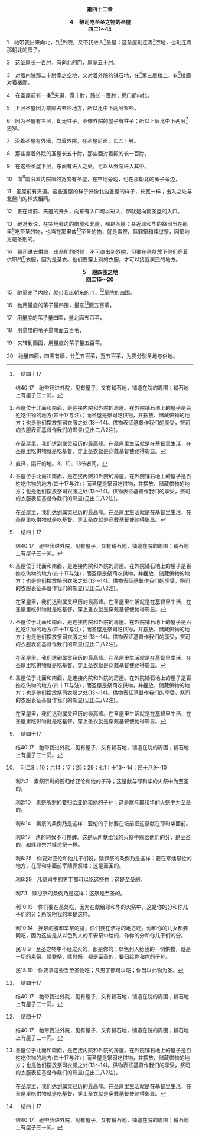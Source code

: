 <p style="text-align:center;font-weight:bold;">第四十二章</p>

<p style="text-align:center;font-weight:bold;">４　祭司吃至圣之物的圣屋<br>四二1～14</p>

1　祂带我出来向北，到[^a]外院，又带我进入[^1]圣屋；这圣屋毗连着[^2]空地，也毗连着那朝北的房子。

[^1]:圣屋位于北面和南面，是连接内院和外院的房屋。在外院铺石地上的屋子是百姓吃供物的地方(四十17与注)；而圣屋是祭司吃供物，并摆放、储藏供物的地方；也是他们摆放祭司衣服之处(13～14)。供物表征基督作我们的享受，祭司的衣服表征基督作我们的彰显(见出二八2注)。<br><br>在圣屋里，我们达到属灵经历的最高峰。在圣屋里生活就是在基督里生活，在圣屋里吃供物就是吃基督，穿上圣衣就是穿戴基督使祂得彰显。

[^2]:直译，隔开的地。3、10、13节者同。

[^a]:　结四十17<br><br>结40:17　祂带我进外院，见有屋子，又有铺石地，铺造在院的周围；铺石地上有屋子三十间。

2　这圣屋长一百肘，有向北的门，屋宽五十肘。

3　对着内院那二十肘宽之空地，又对着外院的铺石地，在[^1]第三层楼上，有[^a]楼廊对着楼廊。

[^1]:圣屋和旁屋一样，都有三层。圣屋与旁屋高度相等，指明圣屋与基督的丰满、彰显相符(见四一6注1)。祭司享受基督、穿戴基督、储存基督并得着基督到一个地步，他们的圣屋与基督的丰满一样高(参弗三16～19)。

[^a]:　结四一16<br><br>结41:16　过道、严紧的窗棂，并对着过道周围旁屋的三层楼廊，从地面到窗（窗都有窗棂），全都镶上木板，

4　在圣屋前有一条[^1]夹道，宽十肘，路长一百肘；房门都向北。

[^1]:直译，走道在里面。

5　上层圣屋因为楼廊占去些地方，所以比中下两层窄些。

6　因为圣屋有三层，却无柱子，不像外院的屋子有柱子；所以上层比中下两层[^1]更窄。

[^1]:直译，更从地面缩回。

7　沿着圣屋有外墙，向着外院，在圣屋前面，长五十肘。

8　那些靠着外院的圣屋长五十肘，那些面对着殿的长一百肘。

9　在这些圣屋下层，东面有进入之处，可以从外院进入其中。

10　向[^1]南沿着内院墙的宽度有圣屋，在空地旁边，也在那朝北的房子旁边，

[^1]:此乃照七十士希腊文译本；希伯来文作，东。

11　圣屋前有夹道。这些圣屋的样子好像北边圣屋的样子，长宽一样；出入之处与北屋门的样式相同。

12　正在墙前、夹道的开头，向东有入口可以进入，那就是向南圣屋的入口。

13　祂对我说，在空地旁边的南屋和北屋，都是圣屋；亲近耶和华的祭司当在那里[^a]吃至圣的物，也当在那里放[^b]至圣的物，就是素祭、赎罪祭和赎愆祭，因那地方是圣别的。

[^a]:　利六16；26；二四9<br><br>利6:16　所剩下的，亚伦和他子孙要吃，必在圣处不带酵而吃，要在会幕的院子里吃。<br><br>利6:26　为罪献这祭的祭司要吃这祭物，要在圣处，就是在会幕的院子里吃。<br><br>利24:9　这饼是要给亚伦和他子孙的，他们要在圣处吃，因为这在献给耶和华的火祭中是至圣的，要归与亚伦；这是永远的定例。

[^b]:　利二3；10；六14；17；25；29；七1；十13～14；民十八9～10<br><br>利2:3　素祭所剩的要归给亚伦和他的子孙；这是献与耶和华的火祭中为至圣的。<br><br>利2:10　素祭所剩的要归给亚伦和他的子孙；这是献与耶和华的火祭中为至圣的。<br><br>利6:14　素祭的条例乃是这样：亚伦的子孙要在坛前把这祭献在耶和华面前。<br><br>利6:17　烤的时候不可搀酵。这是从所献给我的火祭中赐给他们的分，是至圣的，和赎罪祭并赎愆祭一样。<br><br>利6:25　你要对亚伦和他儿子们说，赎罪祭的条例乃是这样：要在宰燔祭牲的地方，在耶和华面前宰赎罪祭牲；这是至圣的。<br><br>利6:29　凡祭司中的男丁都可以吃这祭物；这是至圣的。<br><br>利7:1　赎愆祭的条例乃是这样：这祭是至圣的。<br><br>利10:13　你们要在圣处吃，因为在献给耶和华的火祭中，这是你的分和你儿子们的分；所吩咐我的本是这样。<br><br>利10:14　摇祭的胸和举祭的腿，你们要在洁净的地方吃。你和你的儿女都要同吃，因为这些是从以色列人的平安祭中给的，作你的分和你儿子们的分。<br><br>民18:9　至圣之物中不经过火的，都是你的；以色列人给我的一切供物，就是一切的素祭、赎罪祭、赎愆祭，都是至圣的，要归给你和你的子孙。<br><br>民18:10　你要拿这些当至圣物吃；凡男丁都可以吃；你当以此物为圣。

14　祭司进去供职，出圣所的时候，不可直出到外院，但要在圣屋放下他们穿着供职的[^a]衣服，因为是圣衣。他们要穿上别的衣服，才可以接近属民的地方。

[^a]:　结四四19<br><br>结44:19　他们出到外院的百姓那里，当脱下供职的衣服，放在圣屋内，穿上别的衣服，免得因自己的圣衣使百姓成为圣别。

<p style="text-align:center;font-weight:bold;">５　殿四围之地<br>四二15～20</p>

15　祂量完了内殿，就带我出朝东的门，[^a]量院的四围。

[^a]:　结四十3；亚二1；启十一1；二一16<br><br>结40:3　祂带我到那里，见有一个人，样子像铜，手拿麻绳和量度的苇子，站在门口。<br><br>亚2:1　我又举目观看，见有一人，手拿准绳。<br><br>启11:1　有一根像量度之杖的苇子赐给我，又有话说，起来，将神的殿和坛，并殿中敬拜的人，都量一量。<br><br>启21:16　城是四方的，长宽一样；天使用苇子量那城，共有一万二千斯泰底亚，长宽高都相等。

16　祂用量度的苇子量四围，量东[^1]面五百苇，

[^1]:直译，风。17～20节者同。

17　用量度的苇子量四围，量北面五百苇，

18　用量度的苇子量南面五百苇，

19　又转到西面，用量度的苇子量五百苇。

20　祂量四面，四围有墙，长[^a]五百苇，宽五百苇，为要分别圣地与俗地。

[^a]:　结四五2<br><br>结45:2　其中有作为圣所之地，长五百苇，宽五百苇，四面见方，四围再有五十肘为郊野。


